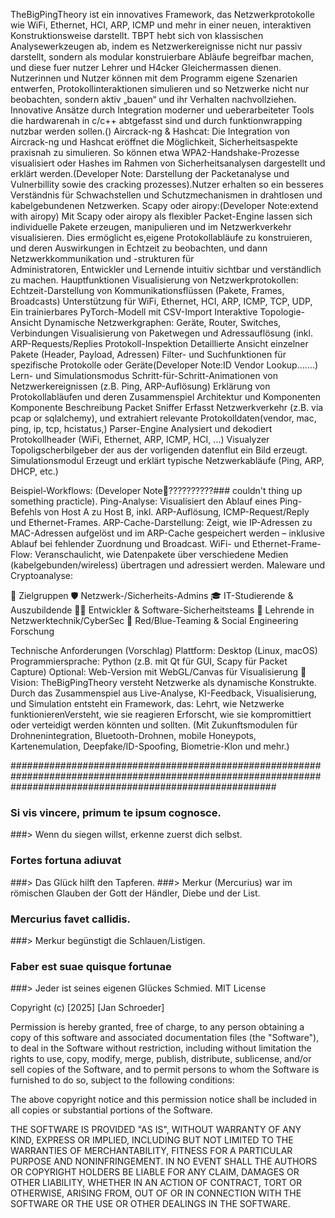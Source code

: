 TheBigPingTheory
    ist ein innovatives Framework, das Netzwerkprotokolle wie WiFi, Ethernet, HCI, ARP, ICMP und mehr in einer neuen, interaktiven Konstruktionsweise darstellt.
    TBPT hebt sich von klassischen Analysewerkzeugen ab, indem es Netzwerkereignisse nicht nur passiv darstellt, sondern als modular konstruierbare 
    Abläufe begreifbar machen, und diese fuer nutzer Lehrer und H4cker Gleichermassen dienen. Nutzerinnen und Nutzer können mit dem Programm eigene Szenarien 
    entwerfen, Protokollinteraktionen simulieren und so Netzwerke nicht nur beobachten, sondern aktiv „bauen“ und ihr Verhalten nachvollziehen.
    Innovative Ansätze durch Integration moderner und ueberarbeiteter Tools die hardwarenah in c/c++ abtgefasst sind und durch funktionwrapping nutzbar werden sollen.()
        Aircrack-ng & Hashcat:
                Die Integration von Aircrack-ng und Hashcat eröffnet die Möglichkeit, Sicherheitsaspekte praxisnah zu simulieren. So können etwa WPA2-Handshake-Prozesse 
                visualisiert oder Hashes im Rahmen von Sicherheitsanalysen dargestellt und erklärt werden.(Developer Note: Darstellung der Packetanalyse und Vulnerbillity 
                sowie des cracking prozesses).Nutzer erhalten so ein besseres Verständnis für Schwachstellen und Schutzmechanismen in drahtlosen und kabelgebundenen 
                Netzwerken.
        Scapy oder airopy:(Developer Note:extend with airopy) 
                Mit Scapy oder airopy als flexibler Packet-Engine lassen sich individuelle Pakete erzeugen, manipulieren und
                im Netzwerkverkehr visualisieren. Dies ermöglicht es,eigene Protokollabläufe zu konstruieren,
                und deren Auswirkungen in Echtzeit zu beobachten, und dann Netzwerkkommunikation und -strukturen für      
                Administratoren, Entwickler und Lernende intuitiv sichtbar und verständlich zu machen.
        Hauptfunktionen
                Visualisierung von Netzwerkprotokollen:
                Echtzeit-Darstellung von Kommunikationsflüssen (Pakete, Frames, Broadcasts)
                Unterstützung für WiFi, Ethernet, HCI, ARP, ICMP, TCP, UDP, 
                Ein trainierbares PyTorch-Modell mit CSV-Import 
                Interaktive Topologie-Ansicht
                Dynamische Netzwerkgraphen: Geräte, Router, Switches, Verbindungen
                Visualisierung von Paketwegen und Adressauflösung (inkl. ARP-Requests/Replies
                Protokoll-Inspektion
                Detaillierte Ansicht einzelner Pakete (Header, Payload, Adressen)
                Filter- und Suchfunktionen für spezifische Protokolle oder Geräte(Developer Note:ID Vendor Lookup.......)
                Lern- und Simulationsmodus
                Schritt-für-Schritt-Animationen von Netzwerkereignissen (z.B. Ping, ARP-Auflösung)
                Erklärung von Protokollabläufen und deren Zusammenspiel
Architektur und Komponenten
  Komponente	             Beschreibung
  Packet Sniffer 	     Erfasst Netzwerkverkehr (z.B. via pcap or sqlalchemy),
                                     und extrahiert relevante Protokolldaten(vendor, mac, ping, ip, tcp, hcistatus,)
  Parser-Engine	             Analysiert und dekodiert Protokollheader (WiFi, Ethernet, ARP, ICMP, HCI, ...)
  Visualyzer                 Topoligscherbilgeber der aus der vorligenden datenflut ein Bild erzeugt.
  Simulationsmodul           Erzeugt und erklärt typische Netzwerkabläufe (Ping, ARP, DHCP, etc.)

Beispiel-Workflows:
  (Developer Note🤔??????????### couldn't thing up something practicle).
Ping-Analyse:
  Visualisiert den Ablauf eines Ping-Befehls von Host A zu Host B, inkl. ARP-Auflösung, ICMP-Request/Reply und Ethernet-Frames.
ARP-Cache-Darstellung:
  Zeigt, wie IP-Adressen zu MAC-Adressen aufgelöst und im ARP-Cache gespeichert werden – inklusive Ablauf bei fehlender Zuordnung und Broadcast.
WiFi- und Ethernet-Frame-Flow:
  Veranschaulicht, wie Datenpakete über verschiedene Medien (kabelgebunden/wireless) übertragen und adressiert werden.
Maleware und Cryptoanalyse:
  
🎯 Zielgruppen
    🛡 Netzwerk-/Sicherheits-Admins
    🎓 IT-Studierende & Auszubildende
    🧑‍💻 Entwickler & Software-Sicherheitsteams
    🧠 Lehrende in Netzwerktechnik/CyberSec
    🦠 Red/Blue-Teaming & Social Engineering Forschung

Technische Anforderungen (Vorschlag)
    Plattform: Desktop (Linux, macOS)
    Programmiersprache: Python (z.B. mit Qt für GUI, Scapy für Packet Capture)
    Optional: Web-Version mit WebGL/Canvas für Visualisierung
🔮 Vision:
        TheBigPingTheory versteht Netzwerke als dynamische Konstrukte. Durch das Zusammenspiel aus Live-Analyse, KI-Feedback, Visualisierung,
        und Simulation entsteht ein Framework, das: Lehrt, wie Netzwerke funktionierenVersteht, wie sie reagieren
        Erforscht, wie sie kompromittiert oder verteidigt werden könnten und sollten.
        (Mit Zukunftsmodulen für Drohnenintegration, Bluetooth-Drohnen, mobile Honeypots, Kartenemulation, Deepfake/ID-Spoofing, Biometrie-Klon und mehr.)
        
################################################################################################################################################################
### Si vis vincere, primum te ipsum cognosce.
###> Wenn du siegen willst, erkenne zuerst dich selbst.
### Fortes fortuna adiuvat
###> Das Glück hilft den Tapferen.
###> Merkur (Mercurius) war im römischen Glauben der Gott der Händler, Diebe und der List.
### Mercurius favet callidis.
###> Merkur begünstigt die Schlauen/Listigen.
### Faber est suae quisque fortunae  
###> Jeder ist seines eigenen Glückes Schmied.
MIT License

Copyright (c) [2025] [Jan Schroeder]

Permission is hereby granted, free of charge, to any person obtaining a copy
of this software and associated documentation files (the "Software"), to deal
in the Software without restriction, including without limitation the rights
to use, copy, modify, merge, publish, distribute, sublicense, and/or sell
copies of the Software, and to permit persons to whom the Software is
furnished to do so, subject to the following conditions:

The above copyright notice and this permission notice shall be included in all
copies or substantial portions of the Software.

THE SOFTWARE IS PROVIDED "AS IS", WITHOUT WARRANTY OF ANY KIND, EXPRESS OR
IMPLIED, INCLUDING BUT NOT LIMITED TO THE WARRANTIES OF MERCHANTABILITY,
FITNESS FOR A PARTICULAR PURPOSE AND NONINFRINGEMENT. IN NO EVENT SHALL THE
AUTHORS OR COPYRIGHT HOLDERS BE LIABLE FOR ANY CLAIM, DAMAGES OR OTHER
LIABILITY, WHETHER IN AN ACTION OF CONTRACT, TORT OR OTHERWISE, ARISING FROM,
OUT OF OR IN CONNECTION WITH THE SOFTWARE OR THE USE OR OTHER DEALINGS IN THE
SOFTWARE.

